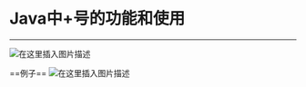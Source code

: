 ﻿# Java中+号的功能和使用
-----

![在这里插入图片描述](https://img-blog.csdnimg.cn/0bf35284ec444c3dbf450a0c518ae09d.png?x-oss-process=image/watermark,type_ZHJvaWRzYW5zZmFsbGJhY2s,shadow_50,text_Q1NETiBATkpVU1RaSkM=,size_20,color_FFFFFF,t_70,g_se,x_16)

==例子==
![在这里插入图片描述](https://img-blog.csdnimg.cn/1831bf3c8e6041a6a9f722c0733a9fd6.png?x-oss-process=image/watermark,type_ZHJvaWRzYW5zZmFsbGJhY2s,shadow_50,text_Q1NETiBATkpVU1RaSkM=,size_20,color_FFFFFF,t_70,g_se,x_16)

